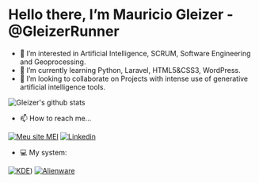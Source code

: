 # Hello there, I’m Mauricio Gleizer - @GleizerRunner
- 👀 I’m interested in Artificial Intelligence, SCRUM, Software Engineering and Geoprocessing.
- :abacus: I’m currently learning Python, Laravel, HTML5&CSS3, WordPress.
- :robot: I’m looking to collaborate on Projects with intense use of generative artificial intelligence tools.

![Gleizer's github stats](https://github-readme-stats.vercel.app/api?username=GleizerRunner&show_icons=false&theme=dark)

- 📫 How to reach me...

[![Meu site MEI](https://img.shields.io/badge/Meu%20Site%20MEI-GISMarxev-4f7782?style=for-the-badge&logo=wordpress)](https://gismarxev.com)
[![Linkedin](https://img.shields.io/badge/-LinkedIn-blue?style=for-the-badge&labelColor=blue&logo=Linkedin&logoColor=white)](https://www.linkedin.com/in/gleizer/)

- :computer: My system:

[![KDE](https://img.shields.io/badge/I%20love%20KDENeon-4f7782?style=for-the-badge&labelColor=1cb398&logo=kde&logoColor=white)](https://neon.kde.org))
[![Alienware](https://img.shields.io/badge/Using%20Dell%20AlienWare-4f7782?style=for-the-badge&labelColor=1cb398&logo=alienware&logoColor=white)](https://kubuntu.org)

<!---
GleizerRunner/GleizerRunner is a ✨ special ✨ repository because its `README.md` (this file) appears on your GitHub profile.
You can click the Preview link to take a look at your changes.
--->
